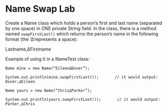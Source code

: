 Name Swap Lab
=
Create a Name class which holds a person’s first and last name (separated by one space) in ONE private String field. In the class, there is a method named `swapFirstLast()` which returns the person’s name in the following format (the ‘∆’represents a space):

Lastname,∆Firstname

Example of using it in a NameTest class:

`Name mine = new Name(“Eileen∆Dover”);`

`System.out.println(mine.swapFirstLast());       // it would output: Dover,∆Eileen`

`Name yours = new Name(“Chris∆Parker”);`

`System.out.println(yours.swapFirstLast());       // it would output: Parker,∆Chris`
